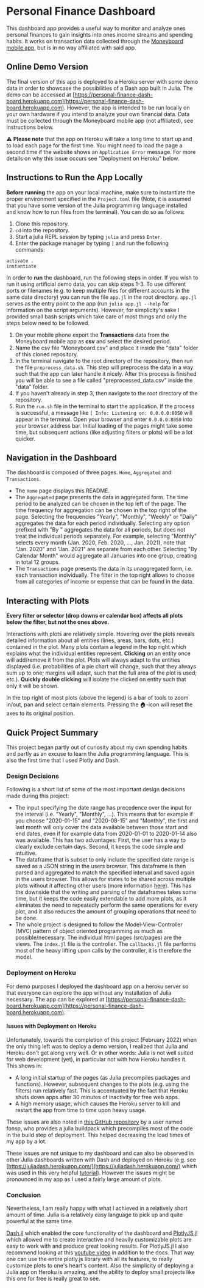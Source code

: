# Personal Finance Dashboard

This dashboard app provides a useful way to monitor and analyze ones personal finances to gain insights into ones income streams and spending habits. It works on transaction data collected through the [Moneyboard mobile app](https://www.moneyboardapp.com/), but is in no way affiliated with said app.


## Online Demo Version

The final version of this app is deployed to a Heroku server with some demo data in order to showcase the possibilities of a Dash app built in Julia. The demo can be accessed at [https://personal-finance-dash-board.herokuapp.com](https://personal-finance-dash-board.herokuapp.com). However, the app is intended to be run locally on your own hardware if you intend to analyze your own financial data. Data must be collected through the Moneyboard mobile app (not affiliated), see instructions below.

&#9888; __Please note__ that the app on Heroku will take a long time to start up and to load each page for the first time. You might need to load the page a second time if the website shows an `Application Error` message. For more details on why this issue occurs see "Deployment on Heroku" below.



## Instructions to Run the App Locally

__Before running__ the app on your local machine, make sure to instantiate the proper environment specified in the `Project.toml` file (Note, it is assumed that you have some version of the Julia programming language installed and know how to run files from the terminal). You can do so as follows:
1. Clone this repository.
2. `cd` into the repository.
3. Start a julia REPL session by typing `julia` and press `Enter`.
4. Enter the package manager by typing `]` and run the following commands: 
```
activate .
instantiate
```


In order to __run__ the dashboard, run the following steps in order. If you wish to run it using artificial demo data, you can skip steps 1-3. To use different ports or filenames (e.g. to keep multiple files for different accounts in the same data directory) you can run the file `app.jl` in the root directory. `app.jl` serves as the entry point to the app (run `julia app.jl --help` for information on the script arguments). However, for simplicity's sake I provided small bash scripts which take care of most things and only the steps below need to be followed.
1. On your mobile phone export the __Transactions__ data from the Moneyboard mobile app as __csv__ and select the desired period.  
2. Name the csv file "Moneyboard.csv" and place it inside the "data" folder of this cloned repository.
3. In the terminal navigate to the root directory of the repository, then run the file `preprocess_data.sh`. This step will preprocess the data in a way such that the app can later handle it nicely. After this process is finished you will be able to see a file called "preprocessed_data.csv" inside the "data" folder.  
4. If you haven't already in step 3, then navigate to the root directory of the repository.  
5. Run the `run.sh` file in the terminal to start the application. If the process is successful, a message like `[ Info: Listening on: 0.0.0.0:8050` will appear in the terminal. Open your browser and enter `0.0.0.0:8050` into your browser address bar. Initial loading of the pages might take some time, but subsequent actions (like adjusting filters or plots) will be a lot quicker.



## Navigation in the Dashboard

The dashboard is composed of three pages. `Home`, `Aggregated` and `Transactions`. 

- The `Home` page displays this README.
- The `Aggregated` page presents the data in aggregated form. The time period to be analyzed can be chosen in the top left of the page. The time frequency for aggregation can be chosen in the top right of the page. Selecting the frequencies "Yearly", "Monthly", "Weekly" or "Daily" aggregates the data for each period individually. Selecting any option prefixed with "By " aggregates the data for all periods, but does not treat the individual periods separately. For example, selecting "Monthly" selects every month (Jan. 2020, Feb. 2020, ..., Jan. 2021), note that "Jan. 2020" and "Jan. 2021" are separate from each other. Selecting "By Calendar Month" would aggregate all Januaries into one group, creating in total 12 groups.
- The `Transactions` page presents the data in its unaggregated form, i.e. each transaction individually. The filter in the top right allows to choose from all categories of income or expense that can be found in the data.


## Interacting with Plots

__Every filter or selector (drop downs or calendar box) affects all plots below the filter, but not the ones above.__

Interactions with plots are relatively simple. Hovering over the plots reveals detailed information about all entities (lines, areas, bars, dots, etc.) contained in the plot. Many plots contain a legend in the top right which explains what the individual entities represent. __Clicking__ on an entity once will add/remove it from the plot. Plots will always adapt to the entities displayed (i.e. probabilities of a pie chart will change, such that they always sum up to one; margins will adapt, such that the full area of the plot is used; etc.). __Quickly double clicking__ will isolate the clicked on entity such that only it will be shown. 

In the top right of most plots (above the legend) is a bar of tools to zoom in/out, pan and select certain elements. Pressing the &#127968;-icon will reset the axes to its original position.


## Quick Project Summary

This project began partly out of curiosity about my own spending habits and partly as an excuse to learn the Julia programming language. This is also the first time that I used Plotly and Dash.


### Design Decisions

Following is a short list of some of the most important design decisions made during this project:

- The input specifying the date range has precedence over the input for the interval (i.e. "Yearly", "Monthly", ...). This means that for example if you choose \"2020-01-15\" and \"2020-08-15\" and \"Monthly\", the first and last month will only cover the data available between those start and end dates, even if for example data from 2020-01-01 to 2020-01-14 also was available. This has two advantages: First, the user has a way to clearly exclude certain days. Second, it keeps the code simple and intuitive.
- The dataframe that is subset to only include the specified date range is saved as a JSON string in the users browser. This dataframe is then parsed and aggregated to match the specified interval and saved again in the users browser. This allows for states to be shared across multiple plots without it affecting other users (more information [here](https://dash-julia.plotly.com/sharing-data-between-callbacks)). This has the downside that the writing and parsing of the dataframes takes some time, but it keeps the code easily extendable to add more plots, as it eliminates the need to repeatedly perform the same operations for every plot, and it also reduces the amount of grouping operations that need to be done.
- The whole project is designed to follow the Model-View-Controller (MVC) pattern of object oriented programming as much as possible/necessary. The individual html pages (src/pages) are the views. The `index.jl` file is the controller. The `callbacks.jl` file performs most of the heavy lifting upon calls by the controller, it is therefore the model.


### Deployment on Heroku 


For demo purposes I deployed the dashboard app on a heroku server so that everyone can explore the app without any installation of Julia necessary. The app can be explored at [https://personal-finance-dash-board.herokuapp.com](https://personal-finance-dash-board.herokuapp.com). 

#### Issues with Deployment on Heroku
Unfortunately, towards the completion of this project (February 2022) when the only thing left was to deploy a demo version, I realized that Julia and Heroku don't get along very well. Or in other words: Julia is not well suited for web development (yet), in particular not with how Heroku handles it. This shows in:

- A long initial startup of the pages (as Julia precompiles packages and functions). However, subsequent changes to the plots (e.g. using the filters) run relatively fast. This is accentuated by the fact that Heroku shuts down apps after 30 minutes of inactivity for free web apps.
- A high memory usage, which causes the Heroku server to kill and restart the app from time to time upon heavy usage. 

These issues are also noted in [this GitHub repository](https://gist.github.com/fonsp/38965d7595a5d1060e27d6ca2084778d#precompilation) by a user named fonsp, who provides a julia buildpack which precompiles most of the code in the build step of deployment. This helped decreasing the load times of my app by a lot.

These issues are not unique to my dashboard and can also be observed in other Julia dashboards written with Dash and deployed on Heroku (e.g. see [https://juliadash.herokuapp.com/](https://juliadash.herokuapp.com/) which was used in this very helpful [tutorial](https://towardsdatascience.com/deploying-julia-projects-on-heroku-com-eb8da5248134)). However the issues might be pronounced in my app as I used a fairly large amount of plots.

### Conclusion

Nevertheless, I am really happy with what I achieved in a relatively short amount of time. Julia is a relatively easy language to pick up and quite powerful at the same time. 

[Dash.jl](https://github.com/plotly/dash.jl) which enabled the core functionality of the dashboard and [PlotlyJS.jl](https://github.com/JuliaPlots/PlotlyJS.jl) which allowed me to create interactive and heavily customizable plots are easy to work with and produce great looking results. For PlotlyJS.jl I also recommend looking at this [youtube video](https://www.youtube.com/watch?v=_qx-j3HGHkE) in addition to the docs. That way one can use the entire plotly.js library with all its features, to really customize plots to one's heart's content. Also the simplicity of deploying a Julia app on Heroku is amazing, and the ability to deploy small projects like this one for free is really great to see. 
